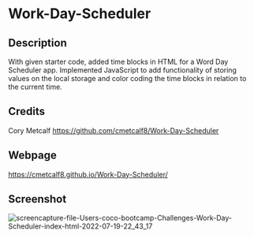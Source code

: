 # Work-Day-Scheduler

## Description
With given starter code, added time blocks in HTML for a Word Day Scheduler app. Implemented JavaScript to add functionality of storing values on the local storage and color coding the time blocks in relation to the current time. 

## Credits
Cory Metcalf https://github.com/cmetcalf8/Work-Day-Scheduler

## Webpage
https://cmetcalf8.github.io/Work-Day-Scheduler/

## Screenshot
![screencapture-file-Users-coco-bootcamp-Challenges-Work-Day-Scheduler-index-html-2022-07-19-22_43_17](https://user-images.githubusercontent.com/105259367/179898673-fed820cd-6723-4652-9de9-a2b7e161bdbd.png)

